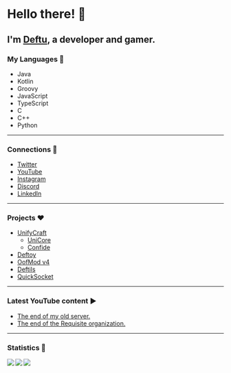# Hello there! 👋

## I'm [Deftu][website], a developer and gamer.

### My Languages 💬
- Java
- Kotlin
- Groovy
- JavaScript
- TypeScript
- C
- C++
- Python

---

### Connections 🔗
- [Twitter][twitter]
- [YouTube][youtube]
- [Instagram][instagram]
- [Discord][discord]
- [LinkedIn][linkedin]

---

### Projects ❤️
- [UnifyCraft](https://github.com/UnifyCraft)
  - [UniCore](https://github.com/UnifyCraft/UniCore)
  - [Confide](https://github.com/UnifyCraft/Confide)
- [Deftoy](https://github.com/Deftu/Deftoy)
- [OofMod v4](https://github.com/Deftu/OofMod)
- [Deftils](https://github.com/Deftu/Deftils)
- [QuickSocket](https://github.com/Deftu/QuickSocket)

---

### Latest YouTube content ▶
<!-- YOUTUBE:START -->
- [The end of my old server.](https://www.youtube.com/watch?v=r-Le0hKLcgQ)
- [The end of the Requisite organization.](https://www.youtube.com/watch?v=L4QzY9gtle4)
<!-- YOUTUBE:END -->

---

### Statistics 📜
<a href="https://github.com/anuraghazra/github-readme-stats">
  <img align="left" src="https://github-readme-stats.vercel.app/api/top-langs/?username=Deftu&card_width=400&langs_count=10&hide_border=true&theme=onedark" />
  <img align="left" src="https://github-readme-stats.vercel.app/api?username=Deftu&show_icons=trye&line_height=27&theme=onedark&hide_border=true" />
  <img align="left" src="https://github-readme-stats.vercel.app/api/wakatime?username=Deftu&theme=onedark&hide_border=true" />
</a>

[website]: https://deftu.xyz/
[twitter]: https://twitter.com/@RealDeftu
[youtube]: https://www.youtube.com/channel/UCJAR--rGr012udfBDBwHO-g
[instagram]: https://www.instagram.com/deftudev/
[discord]: https://discord.gg/UtRrNc26xG
[linkedin]: https://www.linkedin.com/in/matthew-vaughan-047800226
